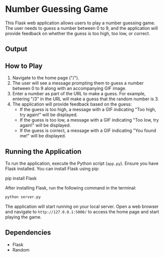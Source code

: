 
# Number Guessing Game

This Flask web application allows users to play a number guessing game. The user needs to guess a number between 0 to 9, and the application will provide feedback on whether the guess is too high, too low, or correct.

## Output


## How to Play

1. Navigate to the home page ("/").
2. The user will see a message prompting them to guess a number between 0 to 9 along with an accompanying GIF image.
3. Enter a number as part of the URL to make a guess. For example, entering "/3" in the URL will make a guess that the random number is 3.
4. The application will provide feedback based on the guess:
    - If the guess is too high, a message with a GIF indicating "Too high, try again!" will be displayed.
    - If the guess is too low, a message with a GIF indicating "Too low, try again!" will be displayed.
    - If the guess is correct, a message with a GIF indicating "You found me!" will be displayed.

## Running the Application

To run the application, execute the Python script (`app.py`). Ensure you have Flask installed. You can install Flask using pip:

pip install Flask


After installing Flask, run the following command in the terminal:

```bash
python server.py
```

The application will start running on your local server. Open a web browser and navigate to `http://127.0.0.1:5000/` to access the home page and start playing the game.

## Dependencies

- Flask
- Random 
